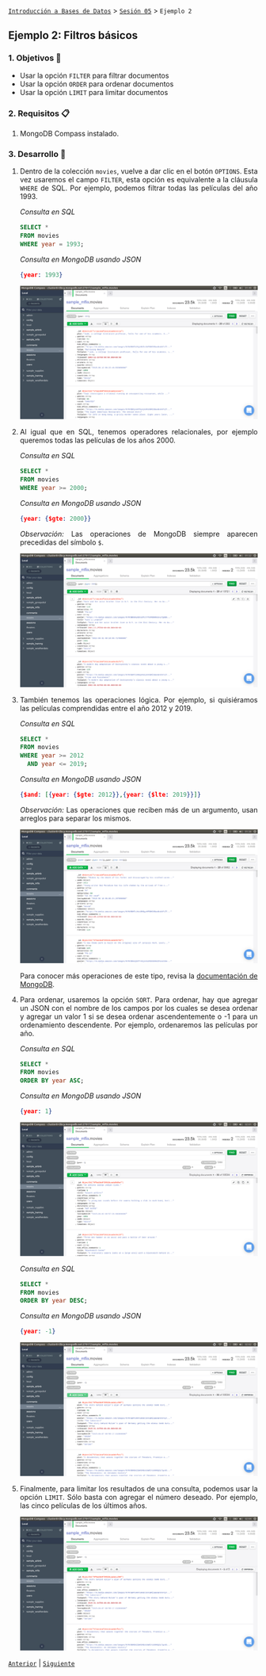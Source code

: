 [`Introducción a Bases de Datos`](../../Readme.md) > [`Sesión 05`](../Readme.md) > `Ejemplo 2`

## Ejemplo 2: Filtros básicos

<div style="text-align: justify;">

### 1. Objetivos :dart:

- Usar la opción `FILTER` para filtrar documentos
- Usar la opción `ORDER` para ordenar documentos
- Usar la opción `LIMIT` para limitar documentos

### 2. Requisitos :clipboard:

1. MongoDB Compass instalado.

### 3. Desarrollo :rocket:

1. Dentro de la colección `movies`, vuelve a dar clic en el botón `OPTIONS`.  Esta vez usaremos el campo `FILTER`, esta opción es equivalente a la cláusula `WHERE` de SQL. Por ejemplo, podemos filtrar todas las películas del año 1993.

   *Consulta en SQL*
  
   ```sql
   SELECT *
   FROM movies
   WHERE year = 1993;
   ```
  
   *Consulta en MongoDB usando JSON*
  
   ```json
   {year: 1993}
   ```

    ![imagen](imagenes/s4e31.png)

2. Al igual que en SQL, tenemos operadores relacionales, por ejemplo queremos todas las películas de los años 2000.

   *Consulta en SQL*
   
   ```sql
   SELECT *
   FROM movies
   WHERE year >= 2000;
   ```
   
   *Consulta en MongoDB usando JSON*
   
   ```json
   {year: {$gte: 2000}}
   ```
   
   *Observación:* Las operaciones de MongoDB siempre aparecen precedidas del símbolo `$`.
   
   ![imagen](imagenes/s4e32.png)

3. También tenemos las operaciones lógica. Por ejemplo, si quisiéramos las películas comprendidas entre el año 2012 y 2019.

   *Consulta en SQL*
   
   ```sql
   SELECT *
   FROM movies
   WHERE year >= 2012
     AND year <= 2019;
   ```
   
   *Consulta en MongoDB usando JSON*
   
   ```json
   {$and: [{year: {$gte: 2012}},{year: {$lte: 2019}}]}
   ```
   
   *Observación:* Las operaciones que reciben más de un argumento, usan arreglos para separar los mismos.

   ![imagen](imagenes/s4e33.png)
   
   Para conocer más operaciones de este tipo, revisa la [documentación de MongoDB](https://docs.mongodb.com/manual/reference/operator/query/). 
   
4. Para ordenar, usaremos la opción `SORT`. Para ordenar, hay que agregar un JSON con el nombre de los campos por los cuales se desea ordenar y agregar un valor 1 si se desea ordenar ascendentemente o -1 para un ordenamiento descendente. Por ejemplo, ordenaremos las películas por año.

   *Consulta en SQL*

   ```sql
   SELECT *
   FROM movies
   ORDER BY year ASC;
   ```
   
   *Consulta en MongoDB usando JSON*
   
   ```json
   {year: 1}
   ```
   
   ![imagen](imagenes/s4e34.png)
   
    *Consulta en SQL*

   ```sql
   SELECT *
   FROM movies
   ORDER BY year DESC;
   ```
   
   *Consulta en MongoDB usando JSON*
   
   ```json
   {year: -1}
   ```
   
   ![imagen](imagenes/s4e35.png)
   
5. Finalmente, para limitar los resultados de una consulta, podemos usar la opción `LIMIT`. Sólo basta con agregar el número deseado. Por ejemplo, las cinco películas de los últimos años.

   ![imagen](imagenes/s4e36.png)

[`Anterior`](../Readme.md#filtros-básicos) | [`Siguiente`](../Reto-02/Readme.md)

</div>

